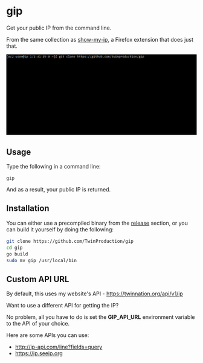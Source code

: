 # gip

Get your public IP from the command line.

From the same collection as [show-my-ip](https://github.com/TwinProduction/show-my-ip), a Firefox extension that does just that.

![installation](img/installation.gif)


## Usage

Type the following in a command line:

```
gip
```

And as a result, your public IP is returned.


## Installation

You can either use a precompiled binary from the [release](https://github.com/TwinProduction/gip/releases) section, 
or you can build it yourself by doing the following:

```bash
git clone https://github.com/TwinProduction/gip
cd gip
go build
sudo mv gip /usr/local/bin
```


## Custom API URL

By default, this uses my website's API - https://twinnation.org/api/v1/ip

Want to use a different API for getting the IP?

No problem, all you have to do is set the **GIP_API_URL** environment variable to the API of your choice.

Here are some APIs you can use:

- http://ip-api.com/line?fields=query
- https://ip.seeip.org
